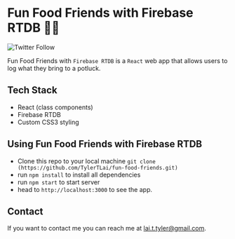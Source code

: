 # Fun Food Friends with Firebase RTDB 🍪🔥

![Twitter Follow](https://img.shields.io/twitter/follow/tylertlai?style=social)

Fun Food Friends with <code>Firebase RTDB</code> is a <code>React</code> web app that allows users to log what they bring to a potluck.

## Tech Stack

- React (class components)
- Firebase RTDB
- Custom CSS3 styling

## Using Fun Food Friends with Firebase RTDB

- Clone this repo to your local machine `git clone (https://github.com/TylerTLai/fun-food-friends.git)`
- run `npm install` to install all dependencies
- run `npm start` to start server
- head to `http://localhost:3000` to see the app.

## Contact

If you want to contact me you can reach me at <lai.t.tyler@gmail.com>.
